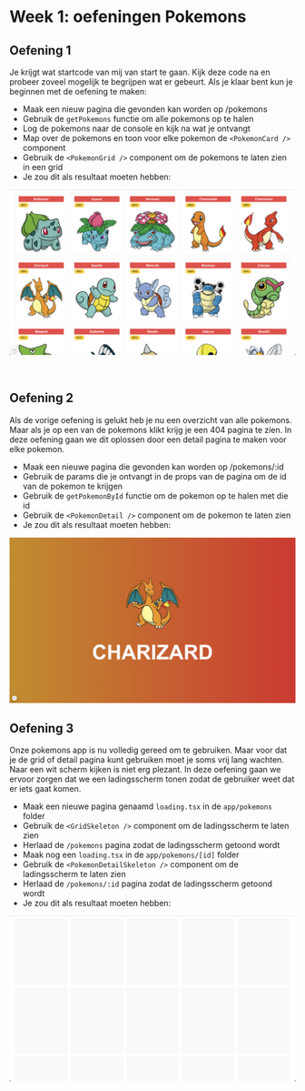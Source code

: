 # Week 1: oefeningen Pokemons

## Oefening 1

Je krijgt wat startcode van mij van start te gaan. Kijk deze code na en probeer zoveel mogelijk te begrijpen wat er gebeurt.
Als je klaar bent kun je beginnen met de oefening te maken:

- Maak een nieuw pagina die gevonden kan worden op /pokemons
- Gebruik de `getPokemons` functie om alle pokemons op te halen
- Log de pokemons naar de console en kijk na wat je ontvangt
- Map over de pokemons en toon voor elke pokemon de `<PokemonCard />` component
- Gebruik de `<PokemonGrid />` component om de pokemons te laten zien in een grid
- Je zou dit als resultaat moeten hebben:

![Resultaat oefening 1](./assets/pokemons/resultaat-1.png)

&nbsp;
&nbsp;
&nbsp;

## Oefening 2

Als de vorige oefening is gelukt heb je nu een overzicht van alle pokemons. Maar als je op een van de pokemons klikt krijg je een 404 pagina te zien. In deze oefening gaan we dit oplossen door een detail pagina te maken voor elke pokemon.

- Maak een nieuwe pagina die gevonden kan worden op /pokemons/:id
- Gebruik de params die je ontvangt in de props van de pagina om de id van de pokemon te krijgen
- Gebruik de `getPokemonById` functie om de pokemon op te halen met die id
- Gebruik de `<PokemonDetail />` component om de pokemon te laten zien
- Je zou dit als resultaat moeten hebben:

![Resultaat oefening 2](./assets/pokemons/resultaat-2.png)

## Oefening 3

Onze pokemons app is nu volledig gereed om te gebruiken. Maar voor dat je de grid of detail pagina kunt gebruiken moet je soms vrij lang wachten. Naar een wit scherm kijken is niet erg plezant. In deze oefening gaan we ervoor zorgen dat we een ladingsscherm tonen zodat de gebruiker weet dat er iets gaat komen.

- Maak een nieuwe pagina genaamd `loading.tsx` in de `app/pokemons` folder
- Gebruik de `<GridSkeleton />` component om de ladingsscherm te laten zien
- Herlaad de `/pokemons` pagina zodat de ladingsscherm getoond wordt
- Maak nog een `loading.tsx` in de `app/pokemons/[id]` folder
- Gebruik de `<PokemonDetailSkeleton />` component om de ladingsscherm te laten zien
- Herlaad de `/pokemons/:id` pagina zodat de ladingsscherm getoond wordt
- Je zou dit als resultaat moeten hebben:

![Resultaat oefening 3](./assets/pokemons/resultaat-3.png)

